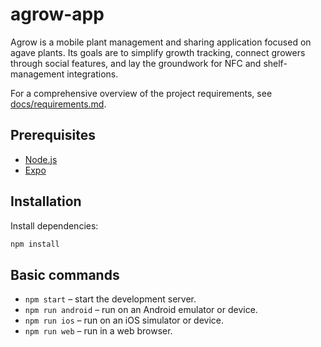 # agrow-app

Agrow is a mobile plant management and sharing application focused on agave plants. Its goals are to simplify growth tracking, connect growers through social features, and lay the groundwork for NFC and shelf-management integrations.

For a comprehensive overview of the project requirements, see [docs/requirements.md](docs/requirements.md).

## Prerequisites

- [Node.js](https://nodejs.org/)
- [Expo](https://docs.expo.dev/get-started/installation/)

## Installation

Install dependencies:

```bash
npm install
```

## Basic commands

- `npm start` – start the development server.
- `npm run android` – run on an Android emulator or device.
- `npm run ios` – run on an iOS simulator or device.
- `npm run web` – run in a web browser.

